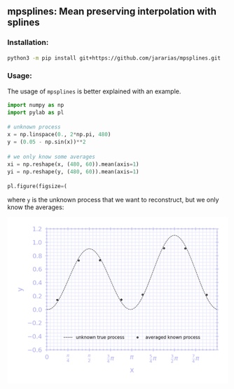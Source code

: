 ## mpsplines: Mean preserving interpolation with splines

### Installation:

```bash
python3 -m pip install git+https://github.com/jararias/mpsplines.git
```

### Usage:

The usage of ```mpsplines``` is better explained with an example.

```python
import numpy as np
import pylab as pl

# unknown process
x = np.linspace(0., 2*np.pi, 480)
y = (0.05 - np.sin(x))**2

# we only know some averages
xi = np.reshape(x, (480, 60)).mean(axis=1)
yi = np.reshape(y, (480, 60)).mean(axis=1)

pl.figure(figsize=(
```

where ```y``` is the unknown process that we want to reconstruct, but we only know the averages:

![interpolation nodes](assets/figure_02.png)

